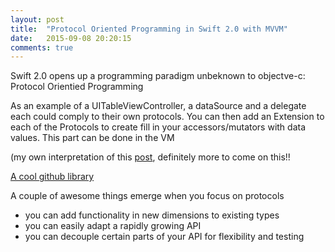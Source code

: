 ```yaml
---
layout: post
title:  "Protocol Oriented Programming in Swift 2.0 with MVVM"
date:   2015-09-08 20:20:15
comments: true
---
```


Swift 2.0 opens up a programming paradigm unbeknown to objectve-c: Protocol Orientied Programming

As an example of a UITableViewController, a dataSource and a delegate each could comply to their own protocols. You can then add an Extension to each of the Protocols to create fill in your accessors/mutators with data values. This part can be done in the VM

(my own interpretation of this [post](http://natashatherobot.com/swift-2-0-protocol-oriented-mvvm/), definitely more to come on this!!


[A cool github library](https://github.com/matthewpalmer/Locksmith) 

A couple of awesome things emerge when you focus on protocols
- you can add functionality in new dimensions to existing types
- you can easily adapt a rapidly growing API
- you can decouple certain parts of your API for flexibility and testing

